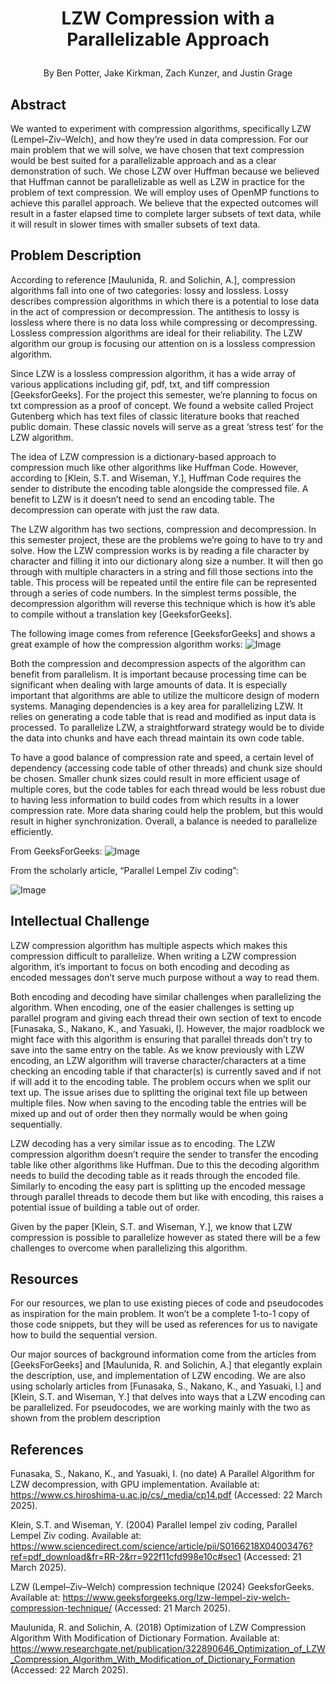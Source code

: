 # <p align = "center"> LZW Compression with a Parallelizable Approach </p>
<p align = "center"> By Ben Potter, Jake Kirkman, Zach Kunzer, and Justin Grage </p>

## Abstract 

  We wanted to experiment with compression algorithms, specifically LZW (Lempel–Ziv–Welch), and how they’re used in data compression. For our main problem that we will solve, we have chosen that text compression would be best suited for a parallelizable approach and as a clear demonstration of such. We chose LZW over Huffman because we believed that Huffman cannot be parallelizable as well as LZW in practice for the problem of text compression. We will employ uses of OpenMP functions to achieve this parallel approach. We believe that the expected outcomes will result in a faster elapsed time to complete larger subsets of text data, while it will result in slower times with smaller subsets of text data.  


## Problem Description 

  According to reference [Maulunida, R. and Solichin, A.], compression algorithms fall into one of two categories: lossy and lossless. Lossy describes compression algorithms in which there is a potential to lose data in the act of compression or decompression. The antithesis to lossy is lossless where there is no data loss while compressing or decompressing. Lossless compression algorithms are ideal for their reliability. The LZW algorithm our group is focusing our attention on is a lossless compression algorithm. 

Since LZW is a lossless compression algorithm, it has a wide array of various applications including gif, pdf, txt, and tiff compression [GeeksforGeeks]. For the project this semester, we’re planning to focus on txt compression as a proof of concept. We found a website called Project Gutenberg which has text files of classic literature books that reached public domain. These classic novels will serve as a great ‘stress test’ for the LZW algorithm. 

The idea of LZW compression is a dictionary-based approach to compression much like other algorithms like Huffman Code. However, according to [Klein, S.T. and Wiseman, Y.], Huffman Code requires the sender to distribute the encoding table alongside the compressed file. A benefit to LZW is it doesn’t need to send an encoding table. The decompression can operate with just the raw data. 

The LZW algorithm has two sections, compression and decompression. In this semester project, these are the problems we’re going to have to try and solve. How the LZW compression works is by reading a file character by character and filling it into our dictionary along size a number. It will then go through with multiple characters in a string and fill those sections into the table. This process will be repeated until the entire file can be represented through a series of code numbers. In the simplest terms possible, the decompression algorithm will reverse this technique which is how it’s able to compile without a translation key [GeeksforGeeks]. 

The following image comes from reference [GeeksforGeeks] and shows a great example of how the compression algorithm works:
![Image](https://github.com/user-attachments/assets/092b4ac9-97d9-40e1-9e2f-9c570a2df22a)

Both the compression and decompression aspects of the algorithm can benefit from parallelism. It is important because processing time can be significant when dealing with large amounts of data. It is especially important that algorithms are able to utilize the multicore design of modern systems. Managing dependencies is a key area for parallelizing LZW. It relies on generating a code table that is read and modified as input data is processed. To parallelize LZW, a straightforward strategy would be to divide the data into chunks and have each thread maintain its own code table.  

To have a good balance of compression rate and speed, a certain level of dependency (accessing code table of other threads) and chunk size should be chosen. Smaller chunk sizes could result in more efficient usage of multiple cores, but the code tables for each thread would be less robust due to having less information to build codes from which results in a lower compression rate. More data sharing could help the problem, but this would result in higher synchronization. Overall, a balance is needed to parallelize efficiently. 

From GeeksForGeeks: 
![Image](https://github.com/user-attachments/assets/f3ba3f8b-784d-4422-a4c4-98113e71522f)

From the scholarly article, “Parallel Lempel Ziv coding”: 

![Image](https://github.com/user-attachments/assets/a6536ce3-df0f-4bfc-aad8-cd5df97a8c6a)


## Intellectual Challenge 

  LZW compression algorithm has multiple aspects which makes this compression difficult to parallelize. When writing a LZW compression algorithm, it’s important to focus on both encoding and decoding as encoded messages don’t serve much purpose without a way to read them. 

Both encoding and decoding have similar challenges when parallelizing the algorithm. When encoding, one of the easier challenges is setting up parallel program and giving each thread their own section of text to encode [Funasaka, S., Nakano, K., and Yasuaki, I]. However, the major roadblock we might face with this algorithm is ensuring that parallel threads don’t try to save into the same entry on the table. As we know previously with LZW encoding, an LZW algorithm will traverse character/characters at a time checking an encoding table if that character(s) is currently saved and if not if will add it to the encoding table. The problem occurs when we split our text up. The issue arises due to splitting the original text file up between multiple files. Now when saving to the encoding table the entries will be mixed up and out of order then they normally would be when going sequentially. 

LZW decoding has a very similar issue as to encoding. The LZW compression algorithm doesn’t require the sender to transfer the encoding table like other algorithms like Huffman. Due to this the decoding algorithm needs to build the decoding table as it reads through the encoded file. Similarly to encoding the easy part is splitting up the encoded message through parallel threads to decode them but like with encoding, this raises a potential issue of building a table out of order. 

Given by the paper [Klein, S.T. and Wiseman, Y.], we know that LZW compression is possible to parallelize however as stated there will be a few challenges to overcome when parallelizing this algorithm.  


## Resources 

  For our resources, we plan to use existing pieces of code and pseudocodes as inspiration for the main problem. It won’t be a complete 1-to-1 copy of those code snippets, but they will be used as references for us to navigate how to build the sequential version.  

Our major sources of background information come from the articles from [GeeksForGeeks] and [Maulunida, R. and Solichin, A.] that elegantly explain the description, use, and implementation of LZW encoding. We are also using scholarly articles from [Funasaka, S., Nakano, K., and Yasuaki, I.] and [Klein, S.T. and Wiseman, Y.] that delves into ways that a LZW encoding can be parallelized. For pseudocodes, we are working mainly with the two as shown from the problem description

## References 

Funasaka, S., Nakano, K., and Yasuaki, I. (no date) A Parallel Algorithm for LZW decompression, with GPU implementation. Available at: https://www.cs.hiroshima-u.ac.jp/cs/_media/cp14.pdf (Accessed: 22 March 2025). 

Klein, S.T. and Wiseman, Y. (2004) Parallel lempel ziv coding, Parallel Lempel Ziv coding. Available at: https://www.sciencedirect.com/science/article/pii/S0166218X04003476?ref=pdf_download&fr=RR-2&rr=922f11cfd998e10c#sec1 (Accessed: 21 March 2025). 

LZW (Lempel–Ziv–Welch) compression technique (2024) GeeksforGeeks. Available at: https://www.geeksforgeeks.org/lzw-lempel-ziv-welch-compression-technique/ (Accessed: 21 March 2025). 

Maulunida, R. and Solichin, A. (2018) Optimization of LZW Compression Algorithm With Modification of Dictionary Formation. Available at: https://www.researchgate.net/publication/322890646_Optimization_of_LZW_Compression_Algorithm_With_Modification_of_Dictionary_Formation (Accessed: 22 March 2025). 
